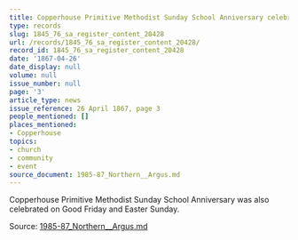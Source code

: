 ```yaml
---
title: Copperhouse Primitive Methodist Sunday School Anniversary celebrated
type: records
slug: 1845_76_sa_register_content_20428
url: /records/1845_76_sa_register_content_20428/
record_id: 1845_76_sa_register_content_20428
date: '1867-04-26'
date_display: null
volume: null
issue_number: null
page: '3'
article_type: news
issue_reference: 26 April 1867, page 3
people_mentioned: []
places_mentioned:
- Copperhouse
topics:
- church
- community
- event
source_document: 1985-87_Northern__Argus.md
---
```


Copperhouse Primitive Methodist Sunday School Anniversary was also celebrated on Good Friday and Easter Sunday.

Source: [1985-87_Northern__Argus.md](/downloads/markdown/1985-87_Northern__Argus.md)
